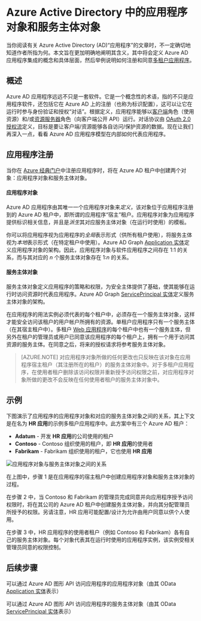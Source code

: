 <properties
   pageTitle="应用程序对象和服务主体对象 | Azure"
   description="介绍 Azure Active Directory 中应用程序对象与服务主体对象之间的关系"
   documentationCenter="dev-center-name"
   authors="bryanla"
   manager="mbaldwin"
   services="active-directory"
   editor=""/>

<tags
   ms.service="active-directory"
   ms.date="08/10/2016"
   wacn.date="08/29/2016"/>


# Azure Active Directory 中的应用程序对象和服务主体对象
当你阅读有关 Azure Active Directory (AD)“应用程序”的文章时，不一定确切地知道作者所指为何。本文旨在更加明确地阐明其含义，其中将会定义 Azure AD 应用程序集成的概念和具体层面，然后举例说明如何注册和同意[多租户应用程序](active-directory-dev-glossary.md#multi-tenant-application)。

## 概述
Azure AD 应用程序远远不只是一套软件。它是一个概念性的术语，指的不只是应用程序软件，还包括它在 Azure AD 上的注册（也称为标识配置），这可以让它在运行时参与身份验证和授权“对话”。根据定义，应用程序能够以[客户端](active-directory-dev-glossary.md#client-application)角色（使用资源）和/或[资源服务器](active-directory-dev-glossary.md#resource-server)角色（向客户端公开 API）运行。对话协议由 [OAuth 2.0 授权流](active-directory-dev-glossary.md#authorization-grant)定义，目标是要让客户端/资源能够各自访问/保护资源的数据。现在让我们再深入一点，看看 Azure AD 应用程序模型在内部如何代表应用程序。

## 应用程序注册
当你在 [Azure 经典门户][AZURE-Classic-Portal]中注册应用程序时，将在 Azure AD 租户中创建两个对象：应用程序对象和服务主体对象。

#### 应用程序对象
Azure AD 应用程序由其唯一一个应用程序对象来*定义*，该对象位于应用程序注册到的 Azure AD 租户中，即所谓的应用程序“宿主”租户。应用程序对象为应用程序提供标识相关信息，并且是*派生*其对应服务主体对象（在运行时使用）的模板。

你可以将应用程序视为应用程序的*全局*表示形式（供所有租户使用），将服务主体视为*本地*表示形式（在特定租户中使用）。Azure AD Graph [Application 实体][AAD-Graph-App-Entity]定义应用程序对象的架构。因此，应用程序对象与软件应用程序之间存在 1:1 的关系，而与其对应的 *n* 个服务主体对象存在 1:*n* 的关系。

#### 服务主体对象
服务主体对象定义应用程序的策略和权限，为安全主体提供了基础，使其能够在运行时访问资源时代表应用程序。Azure AD Graph [ServicePrincipal 实体][AAD-Graph-Sp-Entity]定义服务主体对象的架构。

在应用程序的用法实例必须代表的每个租户中，必须存在一个服务主体对象，这样才能安全访问该租户的用户帐户所拥有的资源。单租户应用程序只有一个服务主体（在其宿主租户中）。多租户 [Web 应用程序](active-directory-dev-glossary.md#web-client)的每个租户中也有一个服务主体，但另外在租户的管理员或用户已同意该应用程序的每个租户上，拥有一个用于访问其资源的服务主体。在同意之后，将来的授权请求将参考服务主体对象。

> [AZURE.NOTE] 对应用程序对象所做的任何更改也只反映在该对象在应用程序宿主租户（其注册所在的租户）的服务主体对象中。对于多租户应用程序，在使用者租户删除该访问权限并重新授予访问权限之前，对应用程序对象所做的更改不会反映在任何使用者租户的服务主体对象中。

## 示例
下图演示了应用程序的应用程序对象和对应的服务主体对象之间的关系，其上下文是在名为 **HR 应用**的示例多租户应用程序中。此方案中有三个 Azure AD 租户：

- **Adatum** - 开发 **HR 应用**的公司使用的租户
- **Contoso** - Contoso 组织使用的租户，即 **HR 应用**的使用者
- **Fabrikam** - Fabrikam 组织使用的租户，它也使用 **HR 应用**

![应用程序对象与服务主体对象之间的关系](./media/active-directory-application-objects/application-objects-relationship.png)

在上图中，步骤 1 是在应用程序的宿主租户中创建应用程序对象和服务主体对象的过程。

在步骤 2 中，当 Contoso 和 Fabrikam 的管理员完成同意并向应用程序授予访问权限时，将在其公司的 Azure AD 租户中创建服务主体对象，并向其分配管理员所授予的权限。另请注意，HR 应用可能配置/设计为允许由用户同意以供个人使用。

在步骤 3 中，HR 应用程序的使用者租户（例如 Contoso 和 Fabrikam）各有自己的服务主体对象。每个对象代表其在运行时使用的应用程序实例，该实例受相关管理员同意的权限控制。

## 后续步骤
可以通过 Azure AD 图形 API 访问应用程序的应用程序对象（由其 OData [Application 实体][AAD-Graph-App-Entity]表示）

可以通过 Azure AD 图形 API 访问应用程序的服务主体对象（由其 OData [ServicePrincipal 实体][AAD-Graph-Sp-Entity]表示）



<!--Image references-->

<!--Reference style links -->

[AAD-Graph-App-Entity]: https://msdn.microsoft.com/Library/Azure/Ad/Graph/api/entity-and-complex-type-reference#application-entity
[AAD-Graph-Sp-Entity]: https://msdn.microsoft.com/Library/Azure/Ad/Graph/api/entity-and-complex-type-reference#serviceprincipal-entity
[AZURE-Classic-Portal]: https://manage.windowsazure.cn

<!---HONumber=Mooncake_0822_2016-->